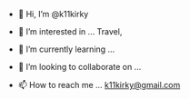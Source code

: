 - 👋 Hi, I’m @k11kirky
- 👀 I’m interested in ...
Travel, 
- 🌱 I’m currently learning ...
- 💞️ I’m looking to collaborate on ...

- 📫 How to reach me ...
k11kirky@gmail.com

<!---
k11kirky/k11kirky is a ✨ special ✨ repository because its `README.md` (this file) appears on your GitHub profile.
You can click the Preview link to take a look at your changes.
--->

